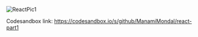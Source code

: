 ![ReactPic1](https://github.com/ManamiMondal/react-part1/assets/84272920/93503ac5-b121-42a7-9093-92d8bf312d34)

Codesandbox link: https://codesandbox.io/s/github/ManamiMondal/react-part1
